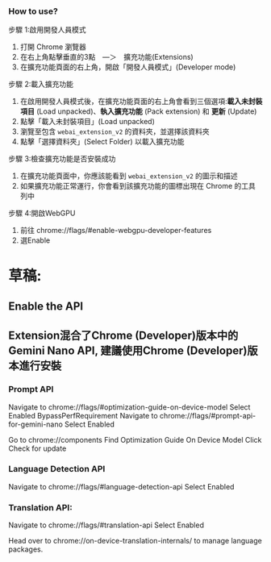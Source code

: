 ### How to use?

步驟 1:啟用開發人員模式
1. 打開 Chrome 瀏覽器
2. 在右上角點擊垂直的3點　—＞　擴充功能(Extensions)
4. 在擴充功能頁面的右上角，開啟「開發人員模式」(Developer mode)

步驟 2:載入擴充功能
1. 在啟用開發人員模式後，在擴充功能頁面的右上角會看到三個選項:**載入未封裝項目** (Load unpacked)、**執入擴充功能** (Pack extension) 和 **更新** (Update)
2. 點擊「載入未封裝項目」(Load unpacked)
3. 瀏覽至包含 `webai_extension_v2` 的資料夾，並選擇該資料夾
4. 點擊「選擇資料夾」(Select Folder) 以載入擴充功能

步驟 3:檢查擴充功能是否安裝成功
1. 在擴充功能頁面中，你應該能看到 `webai_extension_v2` 的圖示和描述
2. 如果擴充功能正常運行，你會看到該擴充功能的圖標出現在 Chrome 的工具列中

步驟 4:開啟WebGPU
1. 前往 chrome://flags/#enable-webgpu-developer-features
2. 選Enable

# 草稿:
## Enable the API
## Extension混合了Chrome (Developer)版本中的Gemini Nano API, 建議使用Chrome (Developer)版本進行安裝
### Prompt API
Navigate to chrome://flags/#optimization-guide-on-device-model
Select Enabled BypassPerfRequirement
Navigate to chrome://flags/#prompt-api-for-gemini-nano
Select Enabled

Go to chrome://components
Find Optimization Guide On Device Model
Click Check for update

### Language Detection API
Navigate to chrome://flags/#language-detection-api
Select Enabled

### Translation API:
Navigate to chrome://flags/#translation-api
Select Enabled

Head over to chrome://on-device-translation-internals/ to manage language packages.